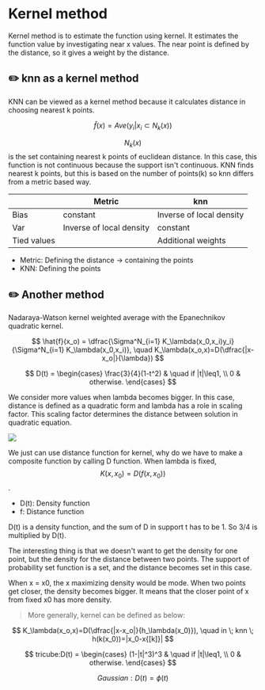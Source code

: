 # Kernel method

Kernel method is to estimate the function using kernel. It estimates the function value by investigating near x values. The near point is defined by the distance, so it gives a weight by the distance.

## ✏️ knn as a kernel method

KNN can be viewed as a kernel method because it calculates distance in choosing nearest k points. &#x20;

$$
\hat{f}(x)=Ave(y_i|x_i \subset N_k(x))
$$

&#x20;$$N_k(x)$$is the set containing nearest k points of euclidean distance. In this case, this function is not continuous because the support isn't continuous. KNN finds nearest k points, but this is based on the number of points(k) so knn differs from a metric based way.

|             | Metric                   | knn                      |
| ----------- | ------------------------ | ------------------------ |
| Bias        | constant                 | Inverse of local density |
| Var         | Inverse of local density | constant                 |
| Tied values |                          | Additional weights       |

* Metric: Defining the distance -> containing the points
* KNN: Defining the points&#x20;

## ✏️ Another method

Nadaraya-Watson kernel weighted average with the Epanechnikov quadratic kernel. &#x20;

$$
\hat{f}(x_o) = \dfrac{\Sigma^N_{i=1} K_\lambda(x_0,x_i)y_i}{\Sigma^N_{i=1} K_\lambda(x_0,x_i)}, \quad K_\lambda(x_o,x)=D(\dfrac{|x-x_o|}{\lambda})
$$

$$
D(t) = \begin{cases} \frac{3}{4}(1-t^2) & \quad if |t|\leq1, \\ 0 & otherwise. \end{cases}
$$

&#x20;We consider more values when lambda becomes bigger. In this case, distance is defined as a quadratic form and lambda has a role in scaling factor. This scaling factor determines the distance between solution in quadratic equation.

![](../../.gitbook/assets/ch6\_1.png)

&#x20;We just can use distance function for kernel, why do we have to make a composite function by calling D function. When lambda is fixed,  $$K(x,x_0)=D(f(x,x_0))$$.&#x20;

* D(t): Density function
* f: Distance function

&#x20;D(t) is a density function, and the sum of D in support t has to be 1. So 3/4 is multiplied by D(t).&#x20;

&#x20;The interesting thing is that we doesn't want to get the density for one point, but the density for the distance between two points. The support of probability set function is a set, and the distance becomes set in this case.&#x20;

&#x20;When x = x0, the x maximizing density would be mode. When two points get closer, the density becomes bigger. It means that the closer point of x from fixed x0 has more density.&#x20;



> More generally, kernel can be defined as below:

$$
K_\lambda(x_o,x)=D(\dfrac{|x-x_o|}{h_\lambda(x_0)}), \quad in \; knn \; h(k(x_0))=|x_0-x{[k]}|
$$

$$
tricube:D(t) = \begin{cases} (1-|t|^3)^3 & \quad if |t|\leq1, \\ 0 & otherwise. \end{cases}
$$

$$
Gaussian:D(t) =\phi(t)
$$

